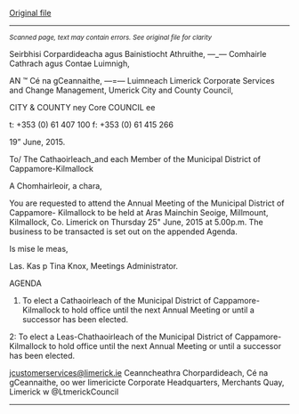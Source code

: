 [Original file](https://www.limerick.ie/sites/default/files/media/documents/2017-06/Agenda%20-%20Annual%20Meeting%20of%20the%20Municipal%20District%20of%20Cappamore-Kilmallock%20-%2025th%20June%202015.pdf)

---
*<small>Scanned page, text may contain errors. See original file for clarity</small>*  

Seirbhisi Corpardideacha agus Bainistiocht Athruithe,
—_— Comhairle Cathrach agus Contae Luimnigh,

AN ™ Cé na gCeannaithe,
—=— Luimneach
Limerick Corporate Services and Change Management,
Umerick City and County Council,

CITY & COUNTY ney Core
COUNCIL ee

t: +353 (0) 61 407 100
f: +353 (0) 61 415 266

19” June, 2015.

To/ The Cathaoirleach_and each Member of the Municipal
District of Cappamore-Kilmallock

A Chomhairleoir, a chara,

You are requested to attend the Annual Meeting of the Municipal District of Cappamore-
Kilmallock to be held at Aras Mainchin Seoige, Millmount, Kilmallock, Co. Limerick on Thursday
25" June, 2015 at 5.00p.m. The business to be transacted is set out on the appended
Agenda.

Is mise le meas,

Las. Kas p
Tina Knox,
Meetings Administrator.

AGENDA

1. To elect a Cathaoirleach of the Municipal District of Cappamore-Kilmallock to hold office
until the next Annual Meeting or until a successor has been elected.

2: To elect a Leas-Chathaoirleach of the Municipal District of Cappamore-Kilmallock to hold
office until the next Annual Meeting or until a successor has been elected.

jcustomerservices@limerick.ie
Ceanncheathra Chorpardideach, Cé na gCeannaithe, oo wer limericicte
Corporate Headquarters, Merchants Quay, Limerick w @LtmerickCouncil


---
